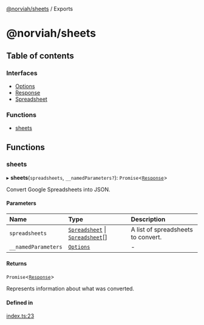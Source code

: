 [@norviah/sheets](README.md) / Exports

# @norviah/sheets

## Table of contents

### Interfaces

- [Options](interfaces/Options.md)
- [Response](interfaces/Response.md)
- [Spreadsheet](interfaces/Spreadsheet.md)

### Functions

- [sheets](modules.md#sheets)

## Functions

### sheets

▸ **sheets**(`spreadsheets`, `__namedParameters?`): `Promise`<[`Response`](interfaces/Response.md)\>

Convert Google Spreadsheets into JSON.

#### Parameters

| Name | Type | Description |
| :------ | :------ | :------ |
| `spreadsheets` | [`Spreadsheet`](interfaces/Spreadsheet.md) \| [`Spreadsheet`](interfaces/Spreadsheet.md)[] | A list of spreadsheets to convert. |
| `__namedParameters` | [`Options`](interfaces/Options.md) | - |

#### Returns

`Promise`<[`Response`](interfaces/Response.md)\>

Represents information about what was converted.

#### Defined in

[index.ts:23](https://github.com/Norviah/sheets/blob/8d1b013/src/index.ts#L23)
